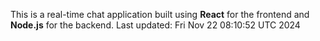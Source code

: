 This is a real-time chat application built using **React** for the frontend and **Node.js** for the backend.
Last updated: Fri Nov 22 08:10:52 UTC 2024
